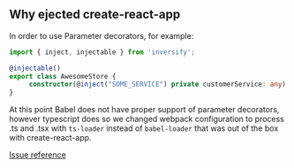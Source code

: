## Why ejected create-react-app
In order to use Parameter decorators, for example:
```typescript
import { inject, injectable } from 'inversify';

@injectable()
export class AwesomeStore {
     constructor(@inject("SOME_SERVICE") private customerService: any) {}
}
```

At this point Babel does not have proper support of parameter decorators, however typescript does so we changed webpack 
configuration to process .ts and .tsx with `ts-loader` instead of `babel-loader` that was out of the box with create-react-app.

[Issue reference](https://github.com/babel/babel/issues/9838)

